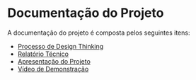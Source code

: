 # Documentação do Projeto

A documentação do projeto é composta pelos seguintes itens: 
 - [Processo de Design Thinking](concepcao/Processo%20Design%20Thinking%20-%20G9%20-%20Gestão%20Financeira.pdf)
 - [Relatório Técnico](relatorio/Relatorio%20Tecnico.md)
 - [Apresentação do Projeto](apresentacao/apresentacao.pptx)
 - [Vídeo de Demonstração](https://youtube.com)

